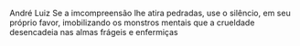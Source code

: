 André Luiz
Se a imcompreensão lhe atira pedradas, use o silêncio, em seu próprio favor, imobilizando os monstros mentais que a crueldade desencadeia nas almas frágeis e enfermiças
